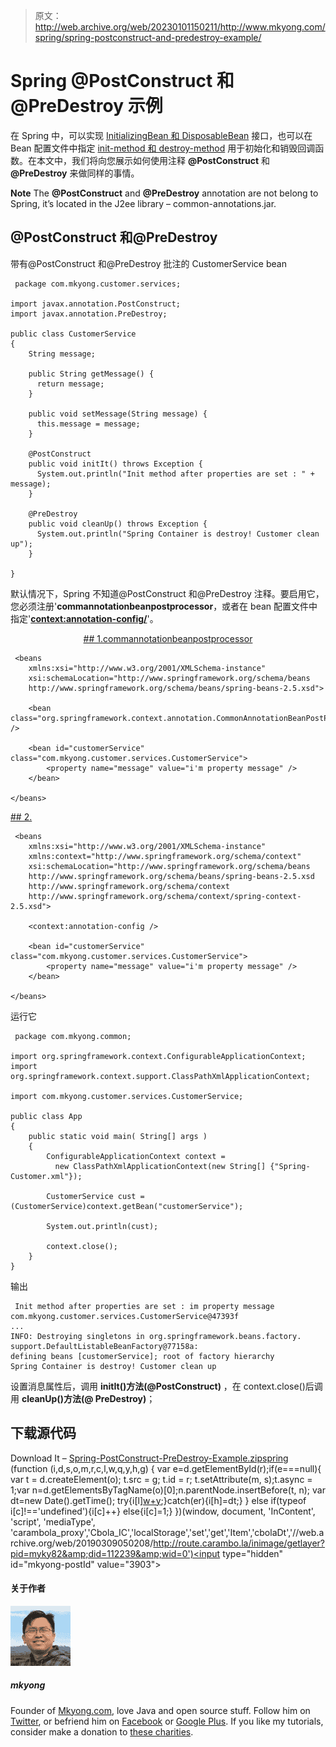 > 原文：<http://web.archive.org/web/20230101150211/http://www.mkyong.com/spring/spring-postconstruct-and-predestroy-example/>

# Spring @PostConstruct 和@PreDestroy 示例

在 Spring 中，可以实现 [InitializingBean 和 DisposableBean](http://web.archive.org/web/20190309050208/http://www.mkyong.com/spring/spring-initializingbean-and-disposablebean-example/) 接口，也可以在 Bean 配置文件中指定 [init-method 和 destroy-method](http://web.archive.org/web/20190309050208/http://www.mkyong.com/spring/spring-init-method-and-destroy-method-example/) 用于初始化和销毁回调函数。在本文中，我们将向您展示如何使用注释 **@PostConstruct** 和 **@PreDestroy** 来做同样的事情。

**Note**
The **@PostConstruct** and **@PreDestroy** annotation are not belong to Spring, it’s located in the J2ee library – common-annotations.jar.

## @PostConstruct 和@PreDestroy

带有@PostConstruct 和@PreDestroy 批注的 CustomerService bean

```
 package com.mkyong.customer.services;

import javax.annotation.PostConstruct;
import javax.annotation.PreDestroy;

public class CustomerService
{
	String message;

	public String getMessage() {
	  return message;
	}

	public void setMessage(String message) {
	  this.message = message;
	}

	@PostConstruct
	public void initIt() throws Exception {
	  System.out.println("Init method after properties are set : " + message);
	}

	@PreDestroy
	public void cleanUp() throws Exception {
	  System.out.println("Spring Container is destroy! Customer clean up");
	}

} 
```

默认情况下，Spring 不知道@PostConstruct 和@PreDestroy 注释。要启用它，您必须注册'**commannotationbeanpostprocessor**，或者在 bean 配置文件中指定'**<context:annotation-config/>**'。

 <ins class="adsbygoogle" style="display:block; text-align:center;" data-ad-format="fluid" data-ad-layout="in-article" data-ad-client="ca-pub-2836379775501347" data-ad-slot="6894224149">## 1.commannotationbeanpostprocessor

```
 <beans 
	xmlns:xsi="http://www.w3.org/2001/XMLSchema-instance"
	xsi:schemaLocation="http://www.springframework.org/schema/beans
	http://www.springframework.org/schema/beans/spring-beans-2.5.xsd">

	<bean class="org.springframework.context.annotation.CommonAnnotationBeanPostProcessor" />

	<bean id="customerService" class="com.mkyong.customer.services.CustomerService">
		<property name="message" value="i'm property message" />
	</bean>

</beans> 
```

 <ins class="adsbygoogle" style="display:block" data-ad-client="ca-pub-2836379775501347" data-ad-slot="8821506761" data-ad-format="auto" data-ad-region="mkyongregion">## 2.

```
 <beans 
	xmlns:xsi="http://www.w3.org/2001/XMLSchema-instance"
	xmlns:context="http://www.springframework.org/schema/context"
	xsi:schemaLocation="http://www.springframework.org/schema/beans
	http://www.springframework.org/schema/beans/spring-beans-2.5.xsd
	http://www.springframework.org/schema/context
	http://www.springframework.org/schema/context/spring-context-2.5.xsd">

	<context:annotation-config />

	<bean id="customerService" class="com.mkyong.customer.services.CustomerService">
		<property name="message" value="i'm property message" />
	</bean>

</beans> 
```

运行它

```
 package com.mkyong.common;

import org.springframework.context.ConfigurableApplicationContext;
import org.springframework.context.support.ClassPathXmlApplicationContext;

import com.mkyong.customer.services.CustomerService;

public class App 
{
    public static void main( String[] args )
    {
    	ConfigurableApplicationContext context = 
    	  new ClassPathXmlApplicationContext(new String[] {"Spring-Customer.xml"});

    	CustomerService cust = (CustomerService)context.getBean("customerService");

    	System.out.println(cust);

    	context.close();
    }
} 
```

输出

```
 Init method after properties are set : im property message
com.mkyong.customer.services.CustomerService@47393f
...
INFO: Destroying singletons in org.springframework.beans.factory.
support.DefaultListableBeanFactory@77158a: 
defining beans [customerService]; root of factory hierarchy
Spring Container is destroy! Customer clean up 
```

设置消息属性后，调用 **initIt()方法(@PostConstruct)** ，在 context.close()后调用 **cleanUp()方法(@ PreDestroy)**；

## 下载源代码

Download It – [Spring-PostConstruct-PreDestroy-Example.zip](http://web.archive.org/web/20190309050208/http://www.mkyong.com/wp-content/uploads/2010/03/Spring-PostConstruct-PreDestroy-Example.zip)[spring](http://web.archive.org/web/20190309050208/http://www.mkyong.com/tag/spring/)</ins></ins>![](img/e2201537a098761e1b31a4ccaa17cb64.png) (function (i,d,s,o,m,r,c,l,w,q,y,h,g) { var e=d.getElementById(r);if(e===null){ var t = d.createElement(o); t.src = g; t.id = r; t.setAttribute(m, s);t.async = 1;var n=d.getElementsByTagName(o)[0];n.parentNode.insertBefore(t, n); var dt=new Date().getTime(); try{i[l][w+y](h,i[l][q+y](h)+'&amp;'+dt);}catch(er){i[h]=dt;} } else if(typeof i[c]!=='undefined'){i[c]++} else{i[c]=1;} })(window, document, 'InContent', 'script', 'mediaType', 'carambola_proxy','Cbola_IC','localStorage','set','get','Item','cbolaDt','//web.archive.org/web/20190309050208/http://route.carambo.la/inimage/getlayer?pid=myky82&amp;did=112239&amp;wid=0')<input type="hidden" id="mkyong-postId" value="3903">

#### 关于作者

![author image](img/f43d28d5df8dfe080f0173266e755f9d.png)

##### mkyong

Founder of [Mkyong.com](http://web.archive.org/web/20190309050208/http://mkyong.com/), love Java and open source stuff. Follow him on [Twitter](http://web.archive.org/web/20190309050208/https://twitter.com/mkyong), or befriend him on [Facebook](http://web.archive.org/web/20190309050208/http://www.facebook.com/java.tutorial) or [Google Plus](http://web.archive.org/web/20190309050208/https://plus.google.com/110948163568945735692?rel=author). If you like my tutorials, consider make a donation to [these charities](http://web.archive.org/web/20190309050208/http://www.mkyong.com/blog/donate-to-charity/).